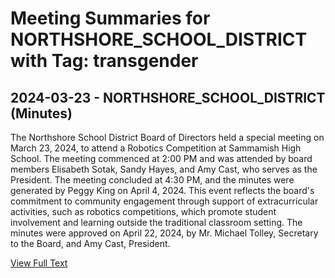 # Meeting Summaries for NORTHSHORE_SCHOOL_DISTRICT with Tag: transgender

## 2024-03-23 - NORTHSHORE_SCHOOL_DISTRICT (Minutes)

The Northshore School District Board of Directors held a special meeting on March 23, 2024, to attend a Robotics Competition at Sammamish High School. The meeting commenced at 2:00 PM and was attended by board members Elisabeth Sotak, Sandy Hayes, and Amy Cast, who serves as the President. The meeting concluded at 4:30 PM, and the minutes were generated by Peggy King on April 4, 2024. This event reflects the board's commitment to community engagement through support of extracurricular activities, such as robotics competitions, which promote student involvement and learning outside the traditional classroom setting. The minutes were approved on April 22, 2024, by Mr. Michael Tolley, Secretary to the Board, and Amy Cast, President.

[View Full Text](https://raw.githubusercontent.com/VoronoiPerspectives/WashingtonStateSchoolBoardExplorer/refs/heads/main/data/countries/usa/states/wa/counties/snohomish/school_boards/northshore_school_district/2024/2024-03-23-minutes.txt)


